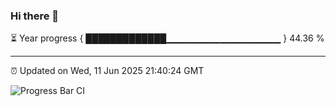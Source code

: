 ### Hi there 👋

⏳ Year progress { █████████████▁▁▁▁▁▁▁▁▁▁▁▁▁▁▁▁▁ } 44.36 %

---

⏰ Updated on Wed, 11 Jun 2025 21:40:24 GMT

![Progress Bar CI](https://github.com/IshwaranRudhara/GIT-ACTION/workflows/Progress%20Bar%20CI/badge.svg)
